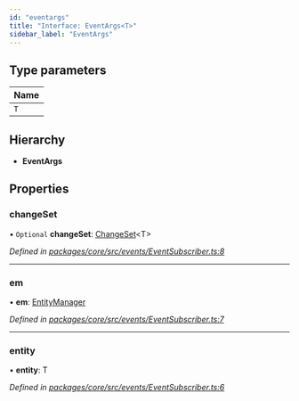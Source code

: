 ```yaml
---
id: "eventargs"
title: "Interface: EventArgs<T>"
sidebar_label: "EventArgs"
---
```


## Type parameters

Name |
------ |
`T` |

## Hierarchy

* **EventArgs**

## Properties

### changeSet

• `Optional` **changeSet**: [ChangeSet](changeset.md)&#60;T>

*Defined in [packages/core/src/events/EventSubscriber.ts:8](https://github.com/mikro-orm/mikro-orm/blob/d945b8a11/packages/core/src/events/EventSubscriber.ts#L8)*

___

### em

•  **em**: [EntityManager](../classes/entitymanager.md)

*Defined in [packages/core/src/events/EventSubscriber.ts:7](https://github.com/mikro-orm/mikro-orm/blob/d945b8a11/packages/core/src/events/EventSubscriber.ts#L7)*

___

### entity

•  **entity**: T

*Defined in [packages/core/src/events/EventSubscriber.ts:6](https://github.com/mikro-orm/mikro-orm/blob/d945b8a11/packages/core/src/events/EventSubscriber.ts#L6)*
